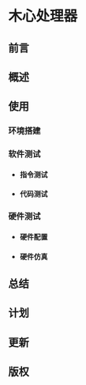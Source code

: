 # 木心处理器

## 前言

## 概述

## 使用

### 环境搭建

### 软件测试

- #### 指令测试

- #### 代码测试

### 硬件测试

- #### 硬件配置

- #### 硬件仿真

## 总结

## 计划

## 更新

## 版权
